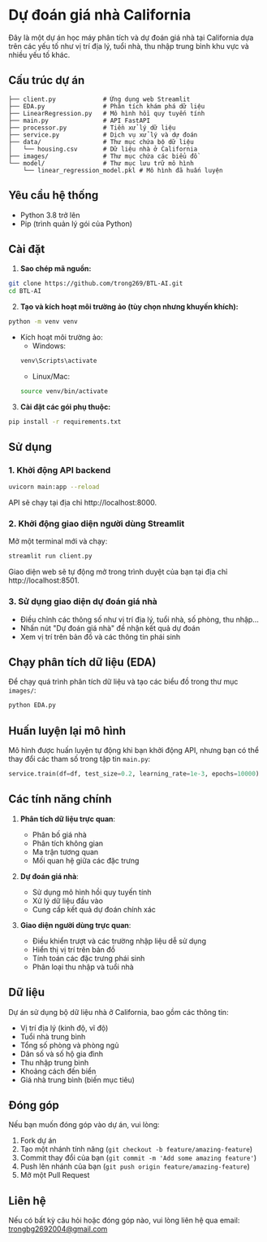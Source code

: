 # Dự đoán giá nhà California

Đây là một dự án học máy phân tích và dự đoán giá nhà tại California dựa trên các yếu tố như vị trí địa lý, tuổi nhà, thu nhập trung bình khu vực và nhiều yếu tố khác.

## Cấu trúc dự án

```
├── client.py             # Ứng dụng web Streamlit
├── EDA.py                # Phân tích khám phá dữ liệu
├── LinearRegression.py   # Mô hình hồi quy tuyến tính
├── main.py               # API FastAPI
├── processor.py          # Tiền xử lý dữ liệu
├── service.py            # Dịch vụ xử lý và dự đoán
├── data/                 # Thư mục chứa bộ dữ liệu
│   └── housing.csv       # Dữ liệu nhà ở California
├── images/               # Thư mục chứa các biểu đồ
└── model/                # Thư mục lưu trữ mô hình
    └── linear_regression_model.pkl # Mô hình đã huấn luyện
```

## Yêu cầu hệ thống

- Python 3.8 trở lên
- Pip (trình quản lý gói của Python)

## Cài đặt

1. **Sao chép mã nguồn:**

```bash
git clone https://github.com/trong269/BTL-AI.git
cd BTL-AI
```

2. **Tạo và kích hoạt môi trường ảo (tùy chọn nhưng khuyến khích):**

```bash
python -m venv venv
```

* Kích hoạt môi trường ảo:
  * Windows:
  ```bash
  venv\Scripts\activate
  ```
  * Linux/Mac:
  ```bash
  source venv/bin/activate
  ```

3. **Cài đặt các gói phụ thuộc:**

```bash
pip install -r requirements.txt
```

## Sử dụng

### 1. Khởi động API backend

```bash
uvicorn main:app --reload
```

API sẽ chạy tại địa chỉ http://localhost:8000.

### 2. Khởi động giao diện người dùng Streamlit

Mở một terminal mới và chạy:

```bash
streamlit run client.py
```

Giao diện web sẽ tự động mở trong trình duyệt của bạn tại địa chỉ http://localhost:8501.

### 3. Sử dụng giao diện dự đoán giá nhà

- Điều chỉnh các thông số như vị trí địa lý, tuổi nhà, số phòng, thu nhập...
- Nhấn nút "Dự đoán giá nhà" để nhận kết quả dự đoán
- Xem vị trí trên bản đồ và các thông tin phái sinh

## Chạy phân tích dữ liệu (EDA)

Để chạy quá trình phân tích dữ liệu và tạo các biểu đồ trong thư mục `images/`:

```bash
python EDA.py
```

## Huấn luyện lại mô hình

Mô hình được huấn luyện tự động khi bạn khởi động API, nhưng bạn có thể thay đổi các tham số trong tập tin `main.py`:

```python
service.train(df=df, test_size=0.2, learning_rate=1e-3, epochs=10000)
```

## Các tính năng chính

1. **Phân tích dữ liệu trực quan**:
   - Phân bố giá nhà
   - Phân tích không gian
   - Ma trận tương quan
   - Mối quan hệ giữa các đặc trưng

2. **Dự đoán giá nhà**:
   - Sử dụng mô hình hồi quy tuyến tính
   - Xử lý dữ liệu đầu vào
   - Cung cấp kết quả dự đoán chính xác

3. **Giao diện người dùng trực quan**:
   - Điều khiển trượt và các trường nhập liệu dễ sử dụng
   - Hiển thị vị trí trên bản đồ
   - Tính toán các đặc trưng phái sinh
   - Phân loại thu nhập và tuổi nhà

## Dữ liệu

Dự án sử dụng bộ dữ liệu nhà ở California, bao gồm các thông tin:
- Vị trí địa lý (kinh độ, vĩ độ)
- Tuổi nhà trung bình
- Tổng số phòng và phòng ngủ
- Dân số và số hộ gia đình
- Thu nhập trung bình
- Khoảng cách đến biển
- Giá nhà trung bình (biến mục tiêu)

## Đóng góp

Nếu bạn muốn đóng góp vào dự án, vui lòng:
1. Fork dự án
2. Tạo một nhánh tính năng (`git checkout -b feature/amazing-feature`)
3. Commit thay đổi của bạn (`git commit -m 'Add some amazing feature'`)
4. Push lên nhánh của bạn (`git push origin feature/amazing-feature`)
5. Mở một Pull Request


## Liên hệ

Nếu có bất kỳ câu hỏi hoặc đóng góp nào, vui lòng liên hệ qua email: trongbg2692004@gmail.com